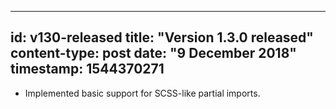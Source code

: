 -----
id: v130-released
title: "Version 1.3.0 released"
content-type: post
date: "9 December 2018"
timestamp: 1544370271
-----

* Implemented basic support for SCSS-like partial imports.

